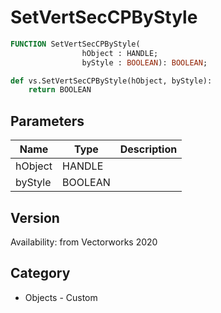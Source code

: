 # SetVertSecCPByStyle

```pascal
FUNCTION SetVertSecCPByStyle(
				hObject : HANDLE;
				byStyle : BOOLEAN): BOOLEAN;
```

```python
def vs.SetVertSecCPByStyle(hObject, byStyle):
    return BOOLEAN
```

## Parameters
|Name|Type|Description|
|---|---|---|
|hObject|HANDLE|   |
|byStyle|BOOLEAN|   |

## Version
Availability: from Vectorworks 2020

## Category
* Objects - Custom

